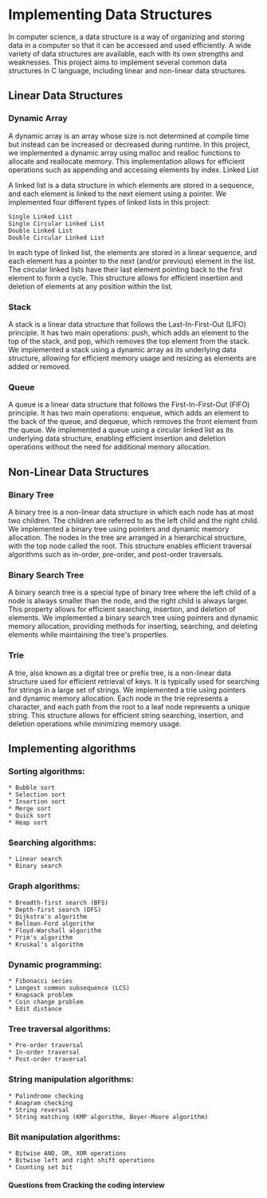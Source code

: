 # Implementing Data Structures

In computer science, a data structure is a way of organizing and storing data in a computer so that it can be accessed and used efficiently. A wide variety of data structures are available, each with its own strengths and weaknesses. This project aims to implement several common data structures in C language, including linear and non-linear data structures.
## Linear Data Structures
### Dynamic Array

A dynamic array is an array whose size is not determined at compile time but instead can be increased or decreased during runtime. In this project, we implemented a dynamic array using malloc and realloc functions to allocate and reallocate memory. This implementation allows for efficient operations such as appending and accessing elements by index.
Linked List

A linked list is a data structure in which elements are stored in a sequence, and each element is linked to the next element using a pointer. We implemented four different types of linked lists in this project:

    Single Linked List
    Single Circular Linked List
    Double Linked List
    Double Circular Linked List

In each type of linked list, the elements are stored in a linear sequence, and each element has a pointer to the next (and/or previous) element in the list. The circular linked lists have their last element pointing back to the first element to form a cycle. This structure allows for efficient insertion and deletion of elements at any position within the list.
### Stack

A stack is a linear data structure that follows the Last-In-First-Out (LIFO) principle. It has two main operations: push, which adds an element to the top of the stack, and pop, which removes the top element from the stack. We implemented a stack using a dynamic array as its underlying data structure, allowing for efficient memory usage and resizing as elements are added or removed.
### Queue

A queue is a linear data structure that follows the First-In-First-Out (FIFO) principle. It has two main operations: enqueue, which adds an element to the back of the queue, and dequeue, which removes the front element from the queue. We implemented a queue using a circular linked list as its underlying data structure, enabling efficient insertion and deletion operations without the need for additional memory allocation.
## Non-Linear Data Structures
### Binary Tree

A binary tree is a non-linear data structure in which each node has at most two children. The children are referred to as the left child and the right child. We implemented a binary tree using pointers and dynamic memory allocation. The nodes in the tree are arranged in a hierarchical structure, with the top node called the root. This structure enables efficient traversal algorithms such as in-order, pre-order, and post-order traversals.
### Binary Search Tree

A binary search tree is a special type of binary tree where the left child of a node is always smaller than the node, and the right child is always larger. This property allows for efficient searching, insertion, and deletion of elements. We implemented a binary search tree using pointers and dynamic memory allocation, providing methods for inserting, searching, and deleting elements while maintaining the tree's properties.
### Trie

A trie, also known as a digital tree or prefix tree, is a non-linear data structure used for efficient retrieval of keys. It is typically used for searching for strings in a large set of strings. We implemented a trie using pointers and dynamic memory allocation. Each node in the trie represents a character, and each path from the root to a leaf node represents a unique string. This structure allows for efficient string searching, insertion, and deletion operations while minimizing memory usage.

## Implementing algorithms

### Sorting algorithms:

    * Bubble sort
    * Selection sort
    * Insertion sort
    * Merge sort
    * Quick sort
    * Heap sort

### Searching algorithms:

    * Linear search
    * Binary search

### Graph algorithms:

    * Breadth-first search (BFS)
    * Depth-first search (DFS)
    * Dijkstra's algorithm
    * Bellman-Ford algorithm
    * Floyd-Warshall algorithm
    * Prim's algorithm
    * Kruskal's algorithm

### Dynamic programming:

    * Fibonacci series
    * Longest common subsequence (LCS)
    * Knapsack problem
    * Coin change problem
    * Edit distance

### Tree traversal algorithms:

    * Pre-order traversal
    * In-order traversal
    * Post-order traversal

### String manipulation algorithms:

    * Palindrome checking
    * Anagram checking
    * String reversal
    * String matching (KMP algorithm, Boyer-Moore algorithm)

### Bit manipulation algorithms:

    * Bitwise AND, OR, XOR operations
    * Bitwise left and right shift operations
    * Counting set bit
#### Questions from Cracking the coding interview
